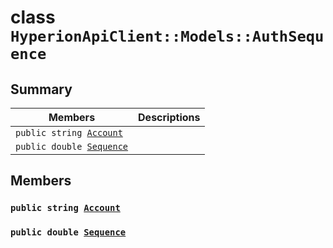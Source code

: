 # class `HyperionApiClient::Models::AuthSequence` 

## Summary

 Members                        | Descriptions                                
--------------------------------|---------------------------------------------
`public string `[`Account`](#class_hyperion_api_client_1_1_models_1_1_auth_sequence_1a8edb7e614aa530a58c647d8d273b1d8b) | 
`public double `[`Sequence`](#class_hyperion_api_client_1_1_models_1_1_auth_sequence_1afcc7431497b31e773f11d9db59ff313e) | 

## Members

### `public string `[`Account`](#class_hyperion_api_client_1_1_models_1_1_auth_sequence_1a8edb7e614aa530a58c647d8d273b1d8b) 

### `public double `[`Sequence`](#class_hyperion_api_client_1_1_models_1_1_auth_sequence_1afcc7431497b31e773f11d9db59ff313e) 

